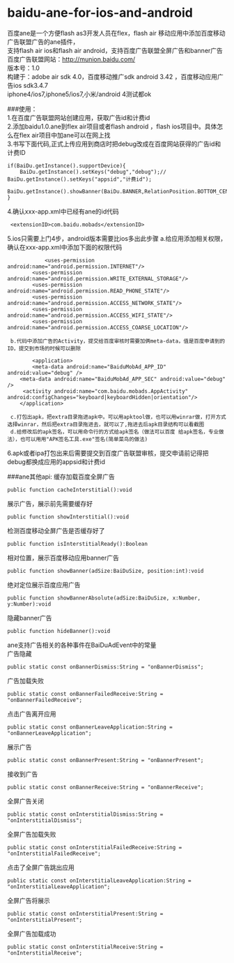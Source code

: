 baidu-ane-for-ios-and-android
=============================

百度ane是一个方便flash as3开发人员在flex，flash air 移动应用中添加百度移动广告联盟广告的ane插件，<br/>
支持flash air ios和flash air android，支持百度广告联盟全屏广告和banner广告<br/>
百度广告联盟网站：http://munion.baidu.com/<br/>
版本号：1.0<br/>
构建于：adobe air sdk 4.0，百度移动推广sdk android 3.42 ，百度移动应用广告ios sdk3.4.7<br/>
iphone4/ios7,iphone5/ios7,小米/android 4测试都ok<br/>

###使用：<br/>
1.在百度广告联盟网站创建应用，获取广告id和计费id<br/>
2.添加baidu1.0.ane到flex air项目或者flash android ，flash ios项目中。具体怎么在flex air项目中加ane可以在网上找<br/>
3.书写下面代码,正式上传应用到商店时把debug改成在百度网站获得的广告id和计费ID<br/>
```
if(BaiDu.getInstance().supportDevice){
	BaiDu.getInstance().setKeys("debug","debug");//	BaiDu.getInstance().setKeys("appsid","计费id");
	BaiDu.getInstance().showBanner(BaiDu.BANNER,RelationPosition.BOTTOM_CENTER);
}
```
4.确认xxx-app.xml中已经有ane的id代码
```
 <extensionID>com.baidu.mobads</extensionID>
```
5.ios只需要上门4步，android版本需要比ios多出此步骤
     a.给应用添加相关权限，确认在xxx-app.xml中添加下面的权限代码
```
            <uses-permission android:name="android.permission.INTERNET"/>
	    <uses-permission android:name="android.permission.WRITE_EXTERNAL_STORAGE"/>
	    <uses-permission android:name="android.permission.READ_PHONE_STATE"/>
	    <uses-permission android:name="android.permission.ACCESS_NETWORK_STATE"/>
	    <uses-permission android:name="android.permission.ACCESS_WIFI_STATE"/>
	    <uses-permission android:name="android.permission.ACCESS_COARSE_LOCATION"/>
```
     b.代码中添加广告的Activity，提交给百度审核时需要加俩meta-data，值是百度申请到的ID，提交到市场的时候可以删除
```
        <application>
    	<meta-data android:name="BaiduMobAd_APP_ID" android:value="debug" /> 
	<meta-data android:name="BaiduMobAd_APP_SEC" android:value="debug" />
  	 <activity android:name="com.baidu.mobads.AppActivity" android:configChanges="keyboard|keyboardHidden|orientation"/> 
	</application>
```
     c.打包出apk，把extra目录拖进apk中。可以用apktool做，也可以用winrar做，打开方式选择winrar，然后把extra目录拖进去，就可以了,拖进去后apk目录结构可以看截图
     d.给修改后的apk签名，可以用命令行的方式给apk签名（做法可以百度 给apk签名，专业做法），也可以用用"APK签名工具.exe"签名(简单菜鸟的做法)
6.apk或者ipa打包出来后需要提交到百度广告联盟审核，提交申请前记得把debug都换成应用的appsid和计费id

###ane其他api:
缓存加载百度全屏广告
```
public function cacheInterstitial():void
```
展示广告，展示前先需要缓存好
```
public function showInterstitial():void
```
检测百度移动全屏广告是否缓存好了
```
public function isInterstitialReady():Boolean
```
相对位置，展示百度移动应用banner广告
```
public function showBanner(adSize:BaiDuSize, position:int):void
```
绝对定位展示百度应用广告
```
public function showBannerAbsolute(adSize:BaiDuSize, x:Number, y:Number):void
```
隐藏banner广告
```
public function hideBanner():void
```
ane支持广告相关的各种事件在BaiDuAdEvent中的常量<br/>
广告隐藏<br/>
```
public static const onBannerDismiss:String = "onBannerDismiss";
```
广告加载失败<br/>
```
public static const onBannerFailedReceive:String = "onBannerFailedReceive";
```
点击广告离开应用<br/>
```
public static const onBannerLeaveApplication:String = "onBannerLeaveApplication";
```
展示广告<br/>
```
public static const onBannerPresent:String = "onBannerPresent";
```
接收到广告<br/>
```
public static const onBannerReceive:String = "onBannerReceive";
```
全屏广告关闭<br/>
```
public static const onInterstitialDismiss:String = "onInterstitialDismiss";
```
全屏广告加载失败<br/>
```
public static const onInterstitialFailedReceive:String = "onInterstitialFailedReceive";
```
点击了全屏广告跳出应用<br/>
```
public static const onInterstitialLeaveApplication:String = "onInterstitialLeaveApplication";
```
全屏广告将展示<br/>
```
public static const onInterstitialPresent:String = "onInterstitialPresent";
```
全屏广告加载成功<br/>
```
public static const onInterstitialReceive:String = "onInterstitialReceive";
```
